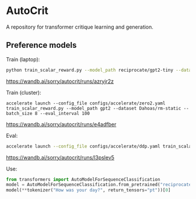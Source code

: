 # AutoCrit
A repository for transformer critique learning and generation.

## Preference models
Train (laptop):
```bash
python train_scalar_reward.py --model_path reciprocate/gpt2-tiny --dataset reciprocate/number-pairs
```
https://wandb.ai/sorry/autocrit/runs/azryjr2z

Train (cluster):
```
accelerate launch --config_file configs/accelerate/zero2.yaml train_scalar_reward.py --model_path gpt2 --dataset Dahoas/rm-static --batch_size 8 --eval_interval 100
```
https://wandb.ai/sorry/autocrit/runs/e4adfber

Eval:
```bash
accelerate launch --config_file configs/accelerate/ddp.yaml train_scalar_reward.py --only_eval --model_path reciprocate/dahoas-gptj-rm-static --dataset Dahoas/rm-static
```
https://wandb.ai/sorry/autocrit/runs/l3pslev5

Use:
```python
from transformers import AutoModelForSequenceClassification
model = AutoModelForSequenceClassification.from_pretrained("reciprocate/dahoas-gptj-rm-static")
model(**tokenizer("How was your day?", return_tensors="pt"))[0]
```
